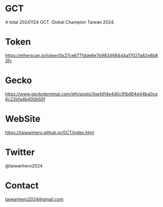 # GCT
A total 20241124 GCT. Global Champion Taiwan 2024.

# Token
https://etherscan.io/token/0x27ce6771dde6e7b983468444a17027a82e8b83fc

# Gecko
https://www.geckoterminal.com/eth/pools/0xe1d14e4d0c91bd64d44ba0ca6c22bfa4b400b50f

# WebSite
https://taiwanhero.github.io/GCT/index.html

# Twitter
@taiwanhero2024

# Contact
taiwanhero2024@gmail.com
